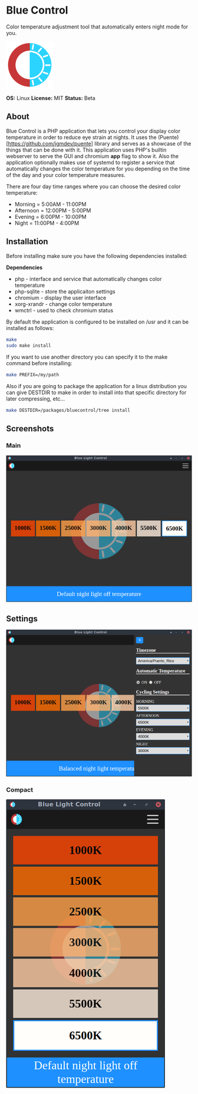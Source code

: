 # Blue Control

Color temperature adjustment tool that automatically enters night mode for
you.

![BlueColor Logo](https://raw.githubusercontent.com/jgmdev/bluecontrol/master/images/icon.png)

**OS:** Linux
**License:** MIT
**Status:** Beta

## About
Blue Control is a PHP application that lets you control your display 
color temperature in order to reduce eye strain at nights. It uses the
(Puente)[https://github.com/jgmdev/puente] library and serves as a showcase
of the things that can be done with it. This application uses PHP's builtin
webserver to serve the GUI and chromium **app** flag to show it. Also the
application optionally makes use of systemd to register a service that 
automatically changes the color temperature for you depending on the time
of the day and your color temperature measures.

There are four day time ranges where you can choose the desired color temperature:

* Morning = 5:00AM - 11:00PM
* Afternoon = 12:00PM - 5:00PM
* Evening = 6:00PM - 10:00PM
* Night = 11:00PM - 4:00PM

## Installation

Before installing make sure you have the following dependencies installed:

**Dependencies**

* php - interface and service that automatically changes color temperature
* php-sqlite - store the applicaiton settings
* chromium - display the user interface
* xorg-xrandr - change color temperature
* wmctrl - used to check chromium status

By default the application is configured to be installed on /usr and it can
be installed as follows:

```sh
make
sudo make install
```

If you want to use another directory you can specify it to the make command
before installing:

```sh
make PREFIX=/my/path
```

Also if you are going to package the application for a linux distribution
you can give DESTDIR to make in order to install into that specific directory
for later compressing, etc...

```sh
make DESTDIR=/packages/bluecontrol/tree install
```

## Screenshots

### Main
![day](https://raw.githubusercontent.com/jgmdev/bluecontrol/master/screenshots/day.png)

## Settings
![settings](https://raw.githubusercontent.com/jgmdev/bluecontrol/master/screenshots/settings.png)

### Compact
![overview](https://raw.githubusercontent.com/jgmdev/bluecontrol/master/screenshots/compact.png)